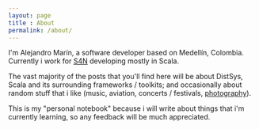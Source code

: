 ```yaml
---
layout: page
title : About
permalink: /about/
---
```


I'm Alejandro Marín, a software developer based on Medellín, Colombia.
Currently i work for [S4N](http://s4n.co/) developing mostly in Scala.

The vast majority of the posts that you'll find here will be about DistSys,
Scala and its surrounding frameworks / toolkits; and occasionally about
random stuff that i like (music, aviation, concerts / festivals, [photography](https://www.flickr.com/photos/astantler)).

This is my "personal notebook" because i will write about things that i'm
currently learning, so any feedback will be much appreciated.

